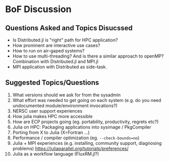 # BoF Discussion

## Questions Asked and Topics Disucssed

* Is Distributed.jl is "right" path for HPC application? 
* How prominent are interactive use cases?
* How to run on air-gaped systems?
* How to use multi-threading? And is there a similar approach to openMP? Combination with Distributed.jl and MPI.jl
* MPI application with Distributed as side-task.

## Suggested Topics/Questions

1. What versions should we ask for from the sysadmin
2. What effort was needed to get going on each system (e.g. do you need undocumented module/environment invocations?)
3. NERSC user support experiences
4. How julia makes HPC more accessible
5. How are ECP projects going (eg. portability, productivity, regrets etc?)
6. Julia on HPC: Packaging applications into sysimage / PkgCompiler
7. Porting from X to Julia (X=Fortran …)
8. Performance / compiler optimization (eg. `--check-bounds=no`)
9. Julia + MPI experiences (e.g. installing, community support, diagnosing problems) https://juliaparallel.org/tutorials/preferences/ 
10. Julia as a workflow language (FluxRM.jl?)
